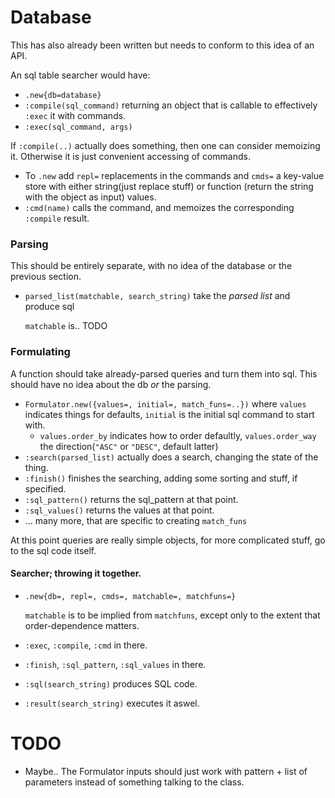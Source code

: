# Database
This has also already been written but needs to conform to this idea of an
API.

An sql table searcher would have:

* `.new{db=database}`
* `:compile(sql_command)` returning an object that is callable to
  effectively `:exec` it with commands.
* `:exec(sql_command, args)`

If `:compile(..)` actually does something, then one can consider memoizing it.
Otherwise it is just convenient accessing of commands.

* To `.new` add `repl=` replacements in the commands and `cmds=`
  a key-value store with either string(just replace stuff) or function
  (return the string with the object as input) values.
* `:cmd(name)` calls the command, and memoizes the corresponding
  `:compile` result.

### Parsing
This should be entirely separate, with no idea of the database or
the previous section.

* `parsed_list(matchable, search_string)` take the *parsed list* and produce sql

  `matchable` is.. TODO

### Formulating
A function should take already-parsed queries and turn them into sql.
This should have no idea about the db *or* the parsing.

* `Formulator.new({values=, initial=, match_funs=..})` where `values`
  indicates things for defaults,
  `initial` is the initial sql command to start with.
   + `values.order_by` indicates how to order defaultly, `values.order_way`
     the direction(`"ASC"` or `"DESC"`, default latter)
* `:search(parsed_list)` actually does a search, changing the state of the thing.
* `:finish()` finishes the searching, adding some sorting and stuff, if specified.
* `:sql_pattern()` returns the sql_pattern at that point.
* `:sql_values()` returns the values at that point.
* ... many more, that are specific to creating `match_funs`

At this point queries are really simple objects, for more
complicated stuff, go to the sql code itself.

#### Searcher; throwing it together.

* `.new{db=, repl=, cmds=, matchable=, matchfuns=}`
  
  `matchable` is to be implied from `matchfuns`, except only to the extent that
  order-dependence matters.
  
* `:exec`, `:compile`, `:cmd` in there.
* `:finish`, `:sql_pattern`, `:sql_values` in there.
* `:sql(search_string)` produces SQL code.
* `:result(search_string)` executes it aswel.

# TODO

* Maybe.. The Formulator inputs should just work with pattern + list of
  parameters instead of something  talking to the class.
